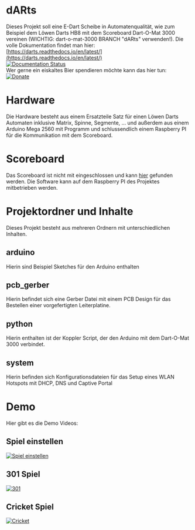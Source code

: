 # dARts
Dieses Projekt soll eine E-Dart Scheibe in Automatenqualität, wie zum Beispiel dem Löwen Darts HB8 mit dem Scoreboard Dart-O-Mat 3000 vereinen (WICHTIG: dart-o-mat-3000 BRANCH "dARts" verwenden!). Die volle Dokumentation findet man hier:  
[https://darts.readthedocs.io/en/latest/](https://darts.readthedocs.io/en/latest/)  
[![Documentation Status](https://readthedocs.org/projects/darts/badge/?version=latest)](https://darts.readthedocs.io/en/latest/?badge=latest)  
Wer gerne ein eiskaltes Bier spendieren möchte kann das hier tun:  
[![Donate](https://img.shields.io/badge/Donate-PayPal-green.svg)](https://www.paypal.com/cgi-bin/webscr?cmd=_s-xclick&hosted_button_id=W2KPLBLTVYK3A&source=url)

# Hardware
Die Hardware besteht aus einem Ersatzteile Satz für einen Löwen Darts Automaten inklusive Matrix, Spinne, Segmente, ... und außerdem aus einem Arduino Mega 2560 mit Programm und schlussendlich einem Raspberry PI für die Kommunikation mit dem Scoreboard.

# Scoreboard
Das Scoreboard ist nicht mit eingeschlossen und kann <a href="https://github.com/patrickhener/dart-o-mat-3000/tree/dARts" target="_blank">hier</a> gefunden werden. Die Software kann auf dem Raspberry PI des Projektes mitbetrieben werden.

# Projektordner und Inhalte
Dieses Projekt besteht aus mehreren Ordnern mit unterschiedlichen Inhalten.

## arduino
Hierin sind Beispiel Sketches für den Arduino enthalten

## pcb_gerber
Hierin befindet sich eine Gerber Datei mit einem PCB Design für das Bestellen einer vorgefertigten Leiterplatine.

## python
Hierin enthalten ist der Koppler Script, der den Arduino mit dem Dart-O-Mat 3000 verbindet.

## system
Hierin befinden sich Konfigurationsdateien für das Setup eines WLAN Hotspots mit DHCP, DNS und Captive Portal

# Demo

Hier gibt es die Demo Videos:

## Spiel einstellen
[![Spiel einstellen](https://img.youtube.com/vi/NGI12focr8E/0.jpg)](https://www.youtube.com/watch?v=NGI12focr8E)

## 301 Spiel
[![301](https://img.youtube.com/vi/cbdSK9wNLu8/0.jpg)](https://www.youtube.com/watch?v=cbdSK9wNLu8)

## Cricket Spiel
[![Cricket](https://img.youtube.com/vi/CJ5lnEe3wmM/0.jpg)](https://www.youtube.com/watch?v=CJ5lnEe3wmM)
